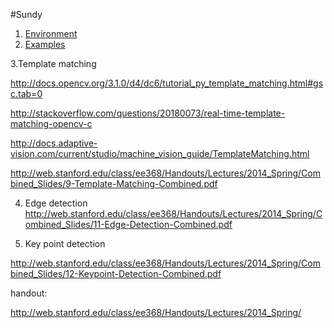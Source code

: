 #Sundy
1. [Environment](http://stackoverflow.com/questions/10901905/installing-opencv-2-4-3-in-visual-c-2010-express)
2. [Examples](http://opencvexamples.blogspot.com/p/learning-opencv-functions-step-by-step.html)

3.Template matching


http://docs.opencv.org/3.1.0/d4/dc6/tutorial_py_template_matching.html#gsc.tab=0

http://stackoverflow.com/questions/20180073/real-time-template-matching-opencv-c


http://docs.adaptive-vision.com/current/studio/machine_vision_guide/TemplateMatching.html

http://web.stanford.edu/class/ee368/Handouts/Lectures/2014_Spring/Combined_Slides/9-Template-Matching-Combined.pdf


4. Edge detection
http://web.stanford.edu/class/ee368/Handouts/Lectures/2014_Spring/Combined_Slides/11-Edge-Detection-Combined.pdf

5. Key point detection

http://web.stanford.edu/class/ee368/Handouts/Lectures/2014_Spring/Combined_Slides/12-Keypoint-Detection-Combined.pdf



handout:

http://web.stanford.edu/class/ee368/Handouts/Lectures/2014_Spring/